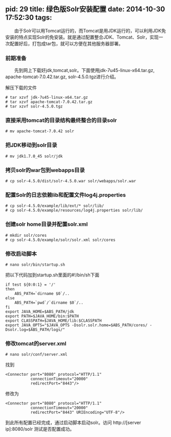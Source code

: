 pid: 29
title: 绿色版Solr安装配置
date: 2014-10-30 17:52:30
tags:
---

&emsp;&emsp;由于Solr可以用Tomcat运行的，而Tomcat是用JDK运行的，可以利用JDK免安装的特点实现Solr的免安装。就是通过配置整合JDK、Tomcat、Solr，实现一次配置好后，打包成tar包，就可以方便在其他服务器部署。

### 前期准备
&emsp;&emsp;先到网上下载好jdk,tomcat,solr。下面使用jdk-7u45-linux-x64.tar.gz, apache-tomcat-7.0.42.tar.gz, solr-4.5.0.tgz进行介绍。

解压下载的文件
```
# tar xzvf jdk-7u45-linux-x64.tar.gz
# tar xzvf apache-tomcat-7.0.42.tar.gz
# tar xzvf solr-4.5.0.tgz
```

### 直接采用tomcat的目录结构最终整合的目录solr
```
# mv apache-tomcat-7.0.42 solr
```

### 把JDK移动到solr目录
```
# mv jdk1.7.0_45 solr/jdk
```

### 拷贝solr的war包到webapps目录
```
# cp solr-4.5.0/dist/solr-4.5.0.war solr/webapps/solr.war
```

### 配置Solr的日志依赖lib和配置文件log4j.properties
```
# cp solr-4.5.0/example/lib/ext/* solr/lib/
# cp solr-4.5.0/example/resources/log4j.properties solr/lib/
```

### 创建solr home目录并配置solr.xml
```
# mkdir solr/cores
# cp solr-4.5.0/example/solr/solr.xml solr/cores
```

### 修改启动脚本
```
# nano solr/bin/startup.sh
```

把以下代码加到startup.sh里面的#!/bin/sh下面
```
if test ${0:0:1} = '/'
then
    ABS_PATH=`dirname $0`/..
else
    ABS_PATH=`pwd`/`dirname $0`/..
fi
export JAVA_HOME=$ABS_PATH/jdk
export PATH=$JAVA_HOME/bin:$PATH
export CLASSPATH=$JAVA_HOME/lib:$CLASSPATH
export JAVA_OPTS="$JAVA_OPTS -Dsolr.solr.home=$ABS_PATH/cores/ -Dsolr.log=$ABS_PATH/logs/"
```

### 修改tomcat的server.xml
```
# nano solr/conf/server.xml
```

找到
```
<Connector port="8080" protocol="HTTP/1.1"
           connectionTimeout="20000"
           redirectPort="8443"/>
```

修改为
```
<Connector port="8080" protocol="HTTP/1.1"
           connectionTimeout="20000"
           redirectPort="8443" URIEncoding="UTF-8"/>
```

到此所有配置已经完成，通过启动脚本启动solr。访问 http://[server ip]:8080/solr 测试是否配置成功。